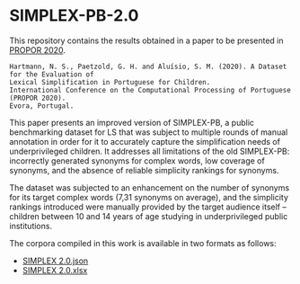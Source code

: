 # SIMPLEX-PB-2.0

This repository contains the results obtained in a paper to be presented in [PROPOR 2020](https://propor.di.uevora.pt).

```
Hartmann, N. S., Paetzold, G. H. and Aluísio, S. M. (2020). A Dataset for the Evaluation of
Lexical Simplification in Portuguese for Children.
International Conference on the Computational Processing of Portuguese (PROPOR 2020).
Evora, Portugal.
```

This paper presents an improved version of SIMPLEX-PB, a public benchmarking dataset for LS that was subject to multiple rounds of manual annotation in order for it to accurately capture the simplification needs of underprivileged children. It addresses all limitations of the old SIMPLEX-PB: incorrectly generated synonyms for complex words, low coverage of synonyms, and the absence of reliable simplicity rankings for synonyms. 

The dataset was subjected to an enhancement on the number of synonyms for its target complex words (7,31 synonyms on average), and the simplicity rankings introduced were manually provided by the target audience itself – children between 10 and 14 years of age studying in underprivileged public institutions.

The corpora compiled in this work is available in two formats as follows:

* [SIMPLEX 2.0.json](https://drive.google.com/open?id=16wucBik0Qk3LBdLSc7lzrjVTfmbCMKlE)
* [SIMPLEX 2.0.xlsx](https://drive.google.com/open?id=1SMbj7zkD4rfTtcY-M7PSgoylD4IeN2-p)


